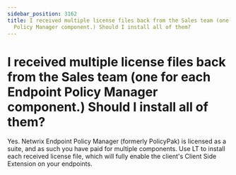```yaml
---
sidebar_position: 3162
title: I received multiple license files back from the Sales team (one for each Endpoint
  Policy Manager component.) Should I install all of them?
---
```


# I received multiple license files back from the Sales team (one for each Endpoint Policy Manager component.) Should I install all of them?

Yes. Netwrix Endpoint Policy Manager (formerly PolicyPak) is licensed as a suite, and as such you have paid for multiple components. Use LT to install each received license file, which will fully enable the client's Client Side Extension on your endpoints.